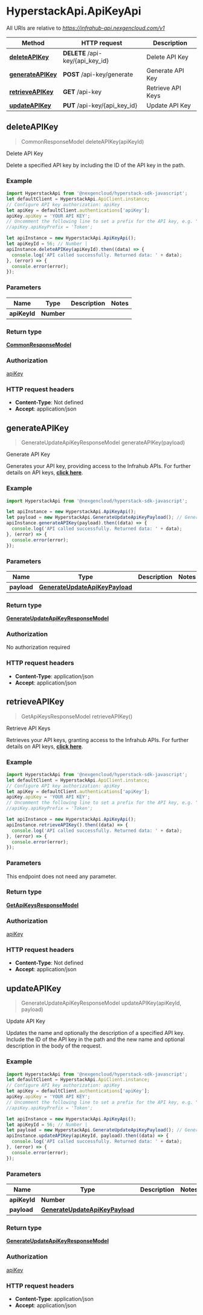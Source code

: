 # HyperstackApi.ApiKeyApi

All URIs are relative to *https://infrahub-api.nexgencloud.com/v1*

Method | HTTP request | Description
------------- | ------------- | -------------
[**deleteAPIKey**](ApiKeyApi.md#deleteAPIKey) | **DELETE** /api-key/{api_key_id} | Delete API Key
[**generateAPIKey**](ApiKeyApi.md#generateAPIKey) | **POST** /api-key/generate | Generate API Key
[**retrieveAPIKey**](ApiKeyApi.md#retrieveAPIKey) | **GET** /api-key | Retrieve API Keys
[**updateAPIKey**](ApiKeyApi.md#updateAPIKey) | **PUT** /api-key/{api_key_id} | Update API Key



## deleteAPIKey

> CommonResponseModel deleteAPIKey(apiKeyId)

Delete API Key

Delete a specified API key by including the ID of the API key in the path.

### Example

```javascript
import HyperstackApi from '@nexgencloud/hyperstack-sdk-javascript';
let defaultClient = HyperstackApi.ApiClient.instance;
// Configure API key authorization: apiKey
let apiKey = defaultClient.authentications['apiKey'];
apiKey.apiKey = 'YOUR API KEY';
// Uncomment the following line to set a prefix for the API key, e.g. "Token" (defaults to null)
//apiKey.apiKeyPrefix = 'Token';

let apiInstance = new HyperstackApi.ApiKeyApi();
let apiKeyId = 56; // Number | 
apiInstance.deleteAPIKey(apiKeyId).then((data) => {
  console.log('API called successfully. Returned data: ' + data);
}, (error) => {
  console.error(error);
});

```

### Parameters


Name | Type | Description  | Notes
------------- | ------------- | ------------- | -------------
 **apiKeyId** | **Number**|  | 

### Return type

[**CommonResponseModel**](CommonResponseModel.md)

### Authorization

[apiKey](../README.md#apiKey)

### HTTP request headers

- **Content-Type**: Not defined
- **Accept**: application/json


## generateAPIKey

> GenerateUpdateApiKeyResponseModel generateAPIKey(payload)

Generate API Key

Generates your API key, providing access to the Infrahub APIs. For further details on API keys, [**click here**](https://docs.hyperstack.cloud/docs/api-reference/auth-resources/api-key/generate-api-key).

### Example

```javascript
import HyperstackApi from '@nexgencloud/hyperstack-sdk-javascript';

let apiInstance = new HyperstackApi.ApiKeyApi();
let payload = new HyperstackApi.GenerateUpdateApiKeyPayload(); // GenerateUpdateApiKeyPayload | 
apiInstance.generateAPIKey(payload).then((data) => {
  console.log('API called successfully. Returned data: ' + data);
}, (error) => {
  console.error(error);
});

```

### Parameters


Name | Type | Description  | Notes
------------- | ------------- | ------------- | -------------
 **payload** | [**GenerateUpdateApiKeyPayload**](GenerateUpdateApiKeyPayload.md)|  | 

### Return type

[**GenerateUpdateApiKeyResponseModel**](GenerateUpdateApiKeyResponseModel.md)

### Authorization

No authorization required

### HTTP request headers

- **Content-Type**: application/json
- **Accept**: application/json


## retrieveAPIKey

> GetApiKeysResponseModel retrieveAPIKey()

Retrieve API Keys

Retrieves your API keys, granting access to the Infrahub APIs. For further details on API keys, [**click here**](https://docs.hyperstack.cloud/docs/api-reference/auth-resources/api-key/retrieve-api-key).

### Example

```javascript
import HyperstackApi from '@nexgencloud/hyperstack-sdk-javascript';
let defaultClient = HyperstackApi.ApiClient.instance;
// Configure API key authorization: apiKey
let apiKey = defaultClient.authentications['apiKey'];
apiKey.apiKey = 'YOUR API KEY';
// Uncomment the following line to set a prefix for the API key, e.g. "Token" (defaults to null)
//apiKey.apiKeyPrefix = 'Token';

let apiInstance = new HyperstackApi.ApiKeyApi();
apiInstance.retrieveAPIKey().then((data) => {
  console.log('API called successfully. Returned data: ' + data);
}, (error) => {
  console.error(error);
});

```

### Parameters

This endpoint does not need any parameter.

### Return type

[**GetApiKeysResponseModel**](GetApiKeysResponseModel.md)

### Authorization

[apiKey](../README.md#apiKey)

### HTTP request headers

- **Content-Type**: Not defined
- **Accept**: application/json


## updateAPIKey

> GenerateUpdateApiKeyResponseModel updateAPIKey(apiKeyId, payload)

Update API Key

Updates the name and optionally the description of a specified API key. Include the ID of the API key in the path and the new name and optional description in the body of the request.

### Example

```javascript
import HyperstackApi from '@nexgencloud/hyperstack-sdk-javascript';
let defaultClient = HyperstackApi.ApiClient.instance;
// Configure API key authorization: apiKey
let apiKey = defaultClient.authentications['apiKey'];
apiKey.apiKey = 'YOUR API KEY';
// Uncomment the following line to set a prefix for the API key, e.g. "Token" (defaults to null)
//apiKey.apiKeyPrefix = 'Token';

let apiInstance = new HyperstackApi.ApiKeyApi();
let apiKeyId = 56; // Number | 
let payload = new HyperstackApi.GenerateUpdateApiKeyPayload(); // GenerateUpdateApiKeyPayload | 
apiInstance.updateAPIKey(apiKeyId, payload).then((data) => {
  console.log('API called successfully. Returned data: ' + data);
}, (error) => {
  console.error(error);
});

```

### Parameters


Name | Type | Description  | Notes
------------- | ------------- | ------------- | -------------
 **apiKeyId** | **Number**|  | 
 **payload** | [**GenerateUpdateApiKeyPayload**](GenerateUpdateApiKeyPayload.md)|  | 

### Return type

[**GenerateUpdateApiKeyResponseModel**](GenerateUpdateApiKeyResponseModel.md)

### Authorization

[apiKey](../README.md#apiKey)

### HTTP request headers

- **Content-Type**: application/json
- **Accept**: application/json

